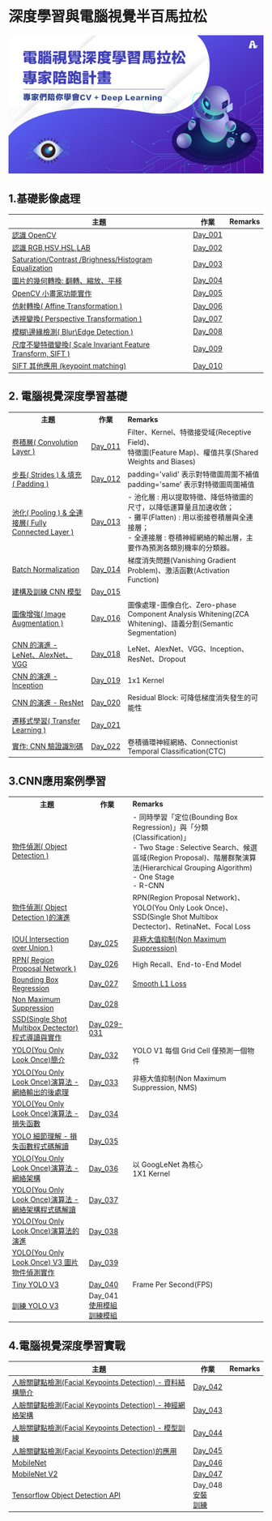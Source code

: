 # 深度學習與電腦視覺半百馬拉松
![Alt text](https://github.com/PYRF1215/Cupoy/blob/master/images/index.png "Optional title")
 
<h2>1.基礎影像處理</h2>
<table>
<thead>
<tr>
<th>主題</th>
<th align="center">作業</th>
<th align="center">Remarks</th>
</tr>
</thead>
<tbody>
<tr>
<td><a href="https://www.cupoy.com/event/cvdl/mission/1586226055059">認識 OpenCV</a></td>
<td align="center"><a href="https://github.com/PYRF1215/Cupoy/tree/master/Homework/Day_001_HW.ipynb">Day_001</a></td>
<td align="center"></td>
</tr>
  
<tr>
<td><a href="https://www.cupoy.com/event/cvdl/mission/1586226055061">認識 RGB,HSV,HSL,LAB</a></td>
<td align="center"><a href="https://github.com/PYRF1215/Cupoy/tree/master/Homework/Day_002_HW.ipynb">Day_002</a></td>
<td align="center"><a href="https://github.com/YCHsu8327/Certificate/tree/master/Marathon/Marathon%20DL%20and%20CV/images/2"></a></td>
</tr>  

<tr>
<td><a href="https://www.cupoy.com/event/cvdl/mission/1586226055063">Saturation/Contrast /Brighness/Histogram Equalization</a></td>
<td align="center"><a href="https://github.com/PYRF1215/Cupoy/tree/master/Homework/Day_003_HW.ipynb">Day_003</a></td>
<td align="center"><a href="https://github.com/YCHsu8327/Certificate/tree/master/Marathon/Marathon%20DL%20and%20CV/images/3"></a></td>
</tr>

<tr>
<td><a href="https://www.cupoy.com/event/cvdl/mission/1586226055065">圖片的幾何轉換: 翻轉、縮放、平移</a></td>
<td align="center"><a href="https://github.com/PYRF1215/Cupoy/tree/master/Homework/Day_004_HW.ipynb">Day_004</a></td>
<td align="center"><a href="https://github.com/YCHsu8327/Certificate/tree/master/Marathon/Marathon%20DL%20and%20CV/images/4"></a></td>
</tr>


<tr>
<td><a href="https://www.cupoy.com/event/cvdl/mission/1586226055067">OpenCV 小畫家功能實作</a></td>
<td align="center"><a href="https://github.com/PYRF1215/Cupoy/tree/master/Homework/Day_005_HW.ipynb">Day_005</a></td>
<td align="center"><a href="https://github.com/YCHsu8327/Certificate/tree/master/Marathon/Marathon%20DL%20and%20CV/images/5"></a></td>
</tr>

<tr>
<td><a href="https://www.cupoy.com/event/cvdl/mission/1586226055069">仿射轉換( Affine Transformation )</a></td>
<td align="center"><a href="https://github.com/PYRF1215/Cupoy/tree/master/Homework/Day_006_HW.ipynb">Day_006</a></td>
<td align="center"><a href="https://github.com/YCHsu8327/Certificate/tree/master/Marathon/Marathon%20DL%20and%20CV/images/6"></a></td>
</tr>
  
<tr>
<td><a href="https://www.cupoy.com/event/cvdl/mission/1586226055071">透視變換( Perspective Transformation )</a></td>
<td align="center"><a href="https://github.com/PYRF1215/Cupoy/tree/master/Homework/Day_007_HW.ipynb">Day_007</a></td>
<td align="center"><a href="https://github.com/YCHsu8327/Certificate/tree/master/Marathon/Marathon%20DL%20and%20CV/images/7"></a></td>
</tr>
 
<tr>
<td><a href="https://www.cupoy.com/event/cvdl/mission/1586226055073">模糊\邊緣檢測( Blur\Edge Detection )</a></td>
<td align="center"><a href="https://github.com/PYRF1215/Cupoy/tree/master/Homework/Day_008_HW.ipynb">Day_008</a></td>
<td align="center"><a href="https://github.com/YCHsu8327/Certificate/tree/master/Marathon/Marathon%20DL%20and%20CV/images/8"></a></td>
</tr>


<tr>
<td><a href="https://www.cupoy.com/event/cvdl/mission/1586226055075">尺度不變特徵變換( Scale Invariant Feature Transform, SIFT )</a></td>
<td align="center"><a href="https://github.com/PYRF1215/Cupoy/tree/master/Homework/Day_009_HW.ipynb">Day_009</a></td>
<td align="center"><a href="https://github.com/YCHsu8327/Certificate/tree/master/Marathon/Marathon%20DL%20and%20CV/images/9"></a></td>
</tr>

<tr>
<td><a href="https://www.cupoy.com/event/cvdl/mission/1586226055077">SIFT 其他應用 (keypoint matching)</a></td>
<td align="center"><a href="https://github.com/PYRF1215/Cupoy/tree/master/Homework/Day_010_HW.ipynb">Day_010</a></td>
<td align="center"><a href="https://github.com/YCHsu8327/Certificate/tree/master/Marathon/Marathon%20DL%20and%20CV/images/10"></a></td>
</tr>



</tbody>
</table>


<h2>2. 電腦視覺深度學習基礎</h2>



<table>
<tbody>


<tr>
<th>主題</th>
<th>作業</th>
<th align="left">Remarks</th>
</tr>

<tr>
<td><a href="https://www.cupoy.com/event/cvdl/mission/1586226055079">卷積層( Convolution Layer )</a></td>
<td><a href="https://github.com/PYRF1215/Cupoy/tree/master/Homework/Day_011_HW.ipynbs">Day_011</a></td>
<td align="left">Filter、Kernel、特徵接受域(Receptive Field)、<br>  特徵圖(Feature Map)、權值共享(Shared Weights and Biases)</td>
</tr>
<tr>
<td><a href="https://www.cupoy.com/event/cvdl/mission/1586226055083">步長( Strides ) &amp;  填充( Padding )</a></td>
<td><a href="https://github.com/PYRF1215/Cupoy/tree/master/Homework/Day_012_HW.ipynb">Day_012</a></td>
<td align="left">padding='valid' 表示對特徵圖周圍不補值 <br> padding='same' 表示對特徵圖周圍補值</td>
</tr>
<tr>
<td><a href="https://www.cupoy.com/event/cvdl/mission/1586226055083">池化( Pooling ) &amp;  全連接層( Fully Connected Layer )</a></td>
<td><a href="https://github.com/PYRF1215/Cupoy/tree/master/Homework/Day_013_HW.ipynb">Day_013</a></td>
<td align="left">- 池化層 : 用以提取特徵、降低特徵圖的尺寸，以降低運算量且加速收斂； <br> - 攤平(Flatten) : 用以銜接卷積層與全連接層； <br> - 全連接層 : 卷積神經網絡的輸出層，主要作為預測各類別機率的分類器。</td>
</tr>
<tr>
<td><a href="https://www.cupoy.com/event/cvdl/mission/1586226055085">Batch Normalization</a></td>
<td><a href="https://github.com/PYRF1215/Cupoy/tree/master/Homework/Day_014_HW.ipynb">Day_014</a></td>
<td align="left">梯度消失問題(Vanishing Gradient Problem)、激活函數(Activation Function)</td>
</tr>
<tr>
<td><a href="https://www.cupoy.com/event/cvdl/mission/1586226055087">建構及訓練 CNN 模型</a></td>
<td><a href="https://github.com/PYRF1215/Cupoy/tree/master/Homework/Day_015_HW.ipynb">Day_015</a></td>
<td align="left"></td>
</tr>
<tr>
<td><a href="https://www.cupoy.com/event/cvdl/mission/1586226055089">圖像增強( Image Augmentation )</a></td>
<td><a href="https://github.com/PYRF1215/Cupoy/tree/master/Homework/Day_016_HW.ipynb">Day_016</a></td>
<td align="left">圖像處理-圖像白化、Zero-phase Component Analysis Whitening(ZCA Whitening)、語義分割(Semantic Segmentation)</td>
</tr>
<tr>
<td><a href="https://www.cupoy.com/event/cvdl/mission/1586226055091">CNN 的演進 - LeNet、AlexNet、VGG</a></td>
<td><a href="https://github.com/PYRF1215/Cupoy/tree/master/Homework/Day_018_HW.ipynb">Day_018</a></td>
<td align="left">LeNet、AlexNet、VGG、Inception、ResNet、Dropout</td>
</tr>
<tr>
<td><a href="https://www.cupoy.com/event/cvdl/mission/1586226055095">CNN 的演進 - Inception</a></td>
<td><a href="https://github.com/PYRF1215/Cupoy/tree/master/Homework/Day_019_HW.ipynb">Day_019</a></td>
<td align="left">1x1 Kernel</td>
</tr>
<tr>
<td><a href="https://www.cupoy.com/event/cvdl/mission/1586226055097">CNN 的演進 - ResNet</a></td>
<td><a href="https://github.com/PYRF1215/Cupoy/tree/master/Homework/Day_020_HW.ipynb">Day_020</a></td>
<td align="left">Residual Block: 可降低梯度消失發生的可能性</td>
</tr>  
  
<tr>
<td><a href="https://www.cupoy.com/event/cvdl/mission/1586226055099">遷移式學習( Transfer Learning )</a></td>
<td><a href="https://github.com/PYRF1215/Cupoy/tree/master/Homework/Day_021_HW.ipynb">Day_021</a></td>
<td align="left"></td>
</tr>

<tr>
<td><a href="https://www.cupoy.com/event/cvdl/mission/1586226055101">實作: CNN 驗證識別碼</a></td>
<td><a href="https://github.com/PYRF1215/Cupoy/tree/master/Homework/Day_022_HW.ipynb">Day_022</a></td>
<td align="left">卷積循環神經網絡、Connectionist Temporal Classification(CTC)</td>
</tr>

  
</tbody>
</table>  



<h2>3.CNN應用案例學習</h2>
<table>
<tbody>

<tr>
<th>主題</th>
<th>作業</th>
<th align="left">Remarks</th>
</tr>

<tr>
<td><a href="https://www.cupoy.com/event/cvdl/mission/1586226055103">物件偵測( Object Detection )</a></td>
<td></td>
<td align="left">- 同時學習「定位(Bounding Box Regression)」與「分類(Classification)」 <br> - Two Stage : Selective Search、候選區域(Region Proposal)、階層群聚演算法(Hierarchical Grouping Algorithm) <br> - One Stage <br> - R-CNN</td>
</tr>

<tr>
<td><a href="https://www.cupoy.com/event/cvdl/mission/1586226055105">物件偵測( Object Detection )的演進</a></td>
<td></td>
<td align="left">RPN(Region Proposal Network)、YOLO(You Only Look Once)、SSD(Single Shot Multibox Dectector)、RetinaNet、Focal Loss</td>
</tr>

<tr>
<td><a href="https://www.cupoy.com/event/cvdl/mission/1586226055107">IOU( Intersection over Union )</a></td>
<td><a href="https://github.com/PYRF1215/Cupoy/tree/master/Homework/Day_025_HW.ipynb">Day_025</a></td>
<td align="left"><a href="" rel="nofollow">非極大值抑制(Non Maximum Suppression)</a></td>
</tr>

<tr>
<td><a href="https://www.cupoy.com/event/cvdl/mission/1586226055109">RPN( Region Proposal Network )</a></td>
<td><a href="https://github.com/PYRF1215/Cupoy/tree/master/Homework/Day_026_HW.ipynb">Day_026</a></td>
<td align="left">High Recall、End-to-End Model</td>
</tr>

<tr>
<td><a href="https://www.cupoy.com/event/cvdl/mission/1586226055111">Bounding Box Regression</a></td>
<td><a href="https://github.com/PYRF1215/Cupoy/tree/master/Homework/Day_027_HW.ipynb">Day_027</a></td>
<td align="left"><a href="" rel="nofollow">Smooth L1 Loss</a></td>
</tr>

<tr>
<td><a href="https://www.cupoy.com/event/cvdl/mission/1586226055113">Non Maximum Suppression</a></td>
<td><a href="https://github.com/PYRF1215/Cupoy/tree/master/Homework/Day_028_HW.ipynb">Day_028</a></td>
<td align="left"></td>
</tr>

<tr>
<td><a href="https://www.cupoy.com/event/cvdl/mission/1586226055115">SSD(Single Shot Multibox Dectector)程式導讀與實作</a></td>
<td><a href="https://github.com/PYRF1215/Cupoy/tree/master/Homework/Day_029-031_HW.ipynb">Day_029-031</a></td>
<td align="left"></td>
</tr>


<tr>
<td><a href="https://www.cupoy.com/event/cvdl/mission/1586226055117">YOLO(You Only Look Once)簡介</a></td>
<td><a href="https://github.com/PYRF1215/Cupoy/tree/master/Homework/Day_032_HW.ipynb">Day_032</a></td>
<td align="left">YOLO V1 每個 Grid Cell 僅預測一個物件</td>
</tr>
<tr>
<td><a href="https://www.cupoy.com/event/cvdl/mission/1586226055119">YOLO(You Only Look Once)演算法 - 網絡輸出的後處理</a></td>
<td><a href="https://github.com/PYRF1215/Cupoy/tree/master/Homework/Day_033_HW.ipynb">Day_033</a></td>
<td align="left">非極大值抑制(Non Maximum Suppression, NMS)</td>
</tr>
<tr>
<td><a href="https://www.cupoy.com/event/cvdl/mission/1586226055121">YOLO(You Only Look Once)演算法 - 損失函數</a></td>
<td><a href="https://github.com/PYRF1215/Cupoy/tree/master/Homework/Day_034_HW.ipynb">Day_034</a></td>
<td align="left"></td>
</tr>

<tr>
<td><a href="https://www.cupoy.com/event/cvdl/mission/1586226055123">YOLO 細節理解 - 損失函數程式碼解讀</a></td>
<td><a href="">Day_035</a></td>
<td align="left"></td>
</tr>

<tr>
<td><a href="https://www.cupoy.com/event/cvdl/mission/1586226055125">YOLO(You Only Look Once)演算法 - 網絡架構</a></td>
<td><a href="https://github.com/PYRF1215/Cupoy/tree/master/Homework/Day_036_HW.ipynb">Day_036</a></td>
<td align="left">以 GoogLeNet 為核心 <br> 1X1 Kernel</td>
</tr>


<tr>
<td><a href="https://www.cupoy.com/event/cvdl/mission/1586226055127">YOLO(You Only Look Once)演算法 - 網絡架構程式碼解讀</a></td>
<td><a href="https://github.com/PYRF1215/Cupoy/tree/master/Homework/Day_037_HW_(in%20Colab).ipynb">Day_037</a></td>
<td align="left"></td>
</tr>

<tr>
<td><a href="https://www.cupoy.com/event/cvdl/mission/1586226055129">YOLO(You Only Look Once)演算法的演進</a></td>
<td><a href="">Day_038</a></td>
<td align="left"></td>
</tr>

<tr>
<td><a href="https://www.cupoy.com/event/cvdl/mission/1586226055131">YOLO(You Only Look Once) V3 圖片物件偵測實作</a></td>
<td><a href="https://github.com/PYRF1215/Cupoy/tree/master/Homework/Day_039_HW_(in%20Colab).ipynb">Day_039</a></td>
<td align="left"></td>
</tr>

<tr>
<td><a href="https://www.cupoy.com/event/cvdl/mission/1586226055133">Tiny YOLO V3</a></td>
<td><a href="https://github.com/PYRF1215/Cupoy/tree/master/Homework/Day_040_HW_(in%20Colab).ipynb">Day_040</a></td>
<td align="left">Frame Per Second(FPS)</td>
</tr>


<tr>
<td><a href="https://www.cupoy.com/event/cvdl/mission/1586226055135">訓練 YOLO V3</a></td>
<td align="left">
    Day_041<br>
    <a href="https://github.com/PYRF1215/Cupoy/blob/master/Homework/Day_041_HW_(in%20Colab).ipynb">使用模組 </a> <br>
    <a href="https://github.com/PYRF1215/Cupoy/blob/master/Homework/Day_041_HW_(in%20Colab)_TrainingModel.ipynb">訓練模組 </a>
</td>   
<td></td>

</tr>



</tbody>
</table>



<h2>4.電腦視覺深度學習實戰</h2>

<table>
    <thead>
    <tr>
    <th>主題</th>
    <th>作業</th>
    <th align="left">Remarks</th>
    </tr>
    </thead>
    <tbody>
    <tr>
    <td><a href="https://www.cupoy.com/event/cvdl/mission/1586226055137">人臉關鍵點檢測(Facial Keypoints Detection) - 資料結構簡介</a></td>
    <td><a href="https://github.com/PYRF1215/Cupoy/blob/master/Homework/Day_042_HW_(in%20Colab).ipynb">Day_042</a></td>
    <td align="left"></td>
    </tr>
    <tr>
    <td><a href="https://www.cupoy.com/event/cvdl/mission/1586226055139">人臉關鍵點檢測(Facial Keypoints Detection) - 神經網絡架構</a></td>
    <td><a href="https://github.com/PYRF1215/Cupoy/blob/master/Homework/Day_043_HW_(in_Colab).ipynb">Day_043</a></td>
    <td align="left"></td>
    </tr>
    <tr>
    <td><a href="https://www.cupoy.com/event/cvdl/mission/1586226055141">人臉關鍵點檢測(Facial Keypoints Detection) - 模型訓練</a></td>
    <td><a href="https://github.com/PYRF1215/Cupoy/blob/master/Homework/Day_044_HW_(in%20Colab).ipynb">Day_044</a></td>
    <td align="left"></td>
    </tr>
    <tr>
    <td><a href="https://www.cupoy.com/event/cvdl/mission/1586226055143">人臉關鍵點檢測(Facial Keypoints Detection)的應用</a></td>
    <td><a href="https://github.com/PYRF1215/Cupoy/blob/master/Homework/Day_045_HW_(in%20Colab).ipynb">Day_045</a></td>
    <td align="left"></td>
    </tr>
    <tr>
    <td><a href="https://www.cupoy.com/event/cvdl/mission/1586226055145">MobileNet</a></td>
    <td><a href="https://github.com/PYRF1215/Cupoy/blob/master/Homework/Day_046_HW_(in%20Colab).ipynb">Day_046</a></td>
    <td align="left"></td>
    </tr>
    <tr>
    <td><a href="https://www.cupoy.com/event/cvdl/mission/1586226055147">MobileNet V2</a></td>
    <td><a href="https://github.com/PYRF1215/Cupoy/blob/master/Homework/Day_047_HW_(in%20Colab).ipynb">Day_047</a></td>
    <td align="left"></td>
    </tr>
    <tr>
    <td><a href="https://www.cupoy.com/event/cvdl/mission/1586226055149">Tensorflow Object Detection API</a></td>
    <td align="left">Day_048<br>
        <a href="https://github.com/PYRF1215/Cupoy/blob/master/Homework/Day_048_HW_(in%20Colab)_API_Installation.ipynb">安裝</a><br>
        <a href="https://github.com/PYRF1215/Cupoy/blob/master/Homework/Day_048_HW_(in%20Colab)_API_Training.ipynb">訓練</a>
    </td>  
    <td></td>    
    </tr>
    </tbody>
    </table>
